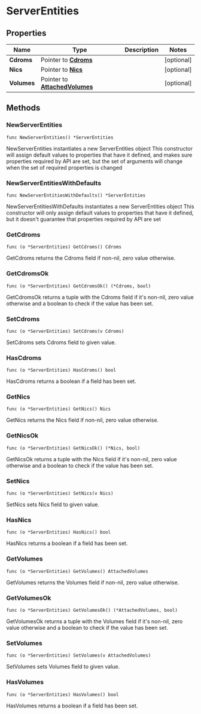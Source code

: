 # ServerEntities

## Properties

|Name | Type | Description | Notes|
|------------ | ------------- | ------------- | -------------|
|**Cdroms** | Pointer to [**Cdroms**](Cdroms.md) |  | [optional] |
|**Nics** | Pointer to [**Nics**](Nics.md) |  | [optional] |
|**Volumes** | Pointer to [**AttachedVolumes**](AttachedVolumes.md) |  | [optional] |

## Methods

### NewServerEntities

`func NewServerEntities() *ServerEntities`

NewServerEntities instantiates a new ServerEntities object
This constructor will assign default values to properties that have it defined,
and makes sure properties required by API are set, but the set of arguments
will change when the set of required properties is changed

### NewServerEntitiesWithDefaults

`func NewServerEntitiesWithDefaults() *ServerEntities`

NewServerEntitiesWithDefaults instantiates a new ServerEntities object
This constructor will only assign default values to properties that have it defined,
but it doesn't guarantee that properties required by API are set

### GetCdroms

`func (o *ServerEntities) GetCdroms() Cdroms`

GetCdroms returns the Cdroms field if non-nil, zero value otherwise.

### GetCdromsOk

`func (o *ServerEntities) GetCdromsOk() (*Cdroms, bool)`

GetCdromsOk returns a tuple with the Cdroms field if it's non-nil, zero value otherwise
and a boolean to check if the value has been set.

### SetCdroms

`func (o *ServerEntities) SetCdroms(v Cdroms)`

SetCdroms sets Cdroms field to given value.

### HasCdroms

`func (o *ServerEntities) HasCdroms() bool`

HasCdroms returns a boolean if a field has been set.

### GetNics

`func (o *ServerEntities) GetNics() Nics`

GetNics returns the Nics field if non-nil, zero value otherwise.

### GetNicsOk

`func (o *ServerEntities) GetNicsOk() (*Nics, bool)`

GetNicsOk returns a tuple with the Nics field if it's non-nil, zero value otherwise
and a boolean to check if the value has been set.

### SetNics

`func (o *ServerEntities) SetNics(v Nics)`

SetNics sets Nics field to given value.

### HasNics

`func (o *ServerEntities) HasNics() bool`

HasNics returns a boolean if a field has been set.

### GetVolumes

`func (o *ServerEntities) GetVolumes() AttachedVolumes`

GetVolumes returns the Volumes field if non-nil, zero value otherwise.

### GetVolumesOk

`func (o *ServerEntities) GetVolumesOk() (*AttachedVolumes, bool)`

GetVolumesOk returns a tuple with the Volumes field if it's non-nil, zero value otherwise
and a boolean to check if the value has been set.

### SetVolumes

`func (o *ServerEntities) SetVolumes(v AttachedVolumes)`

SetVolumes sets Volumes field to given value.

### HasVolumes

`func (o *ServerEntities) HasVolumes() bool`

HasVolumes returns a boolean if a field has been set.



